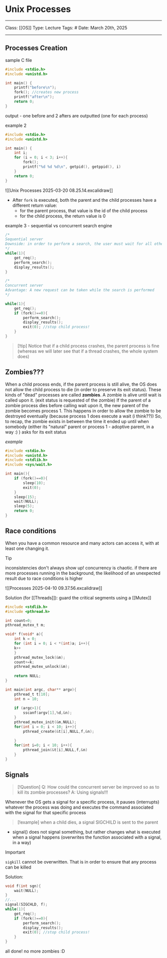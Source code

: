 # Unix Processes
___
Class: [[OS]]
Type: Lecture
Tags: # 
Date: March 20th, 2025
___

## Processes Creation
sample C file
```c
#include <stdio.h>
#include <unistd.h>

int main() {
	printf("before\n");
	fork(); //creates new process
	printf("after\n");
	return 0;
}

```
output - one before and 2 afters are outputted (one for each process)

example 2
```c
#include <stdio.h>
#include <unistd.h>

int main() {
	int i;
	for (i = 0; i < 3; i++){
		fork();
		printf("%d %d %d\n", getpid(), getppid(), i)
	}
	return 0;
}

```

![[Unix Processes 2025-03-20 08.25.14.excalidraw]]

- After `fork` is executed, both the parent and the child processes have a different return value: 
	- for the parent process, that value is the id of the child process
	- for the child process, the return value is 0

example 3 - sequential vs concurrent search engine 
```c
/*
Sequential server
Downside: in order to perform a search, the user must wait for all other processes to end
*/
while(1){
	get_req();
	perform_search();
	display_results();
}
```

```c
/*
Concurrent server
Advantage: A new request can be taken while the search is performed
*/

while(1){
	get_req();
	if (fork()==0){
		perform_search();
		display_results();
		exit(0); //stop child process!
	}
}
```

>[!tip] Notice that if a child process crashes, the parent process is fine (whereas we will later see that if a thread crashes, the whole system does)

## Zombies???
When a child process ends, if the parent process is still alive, the OS does not allow the child process to die (in order to preserve its exit status). These kinds of "dead" processes are called **zombies**. A zombie is alive until wait is called upon it. (exit status is requested of the zombie)
If the parent of a zombie process dies before calling wait upon it, the new parent of the zombie becomes process 1. This happens in order to allow the zombie to be destroyed eventually (because process 1 does execute a wait (i think??))
So, to recap, the zombie exists in between the time it ended up until when somebody (either its "natural" parent or process 1 - adoptive parent, in a way :) ) asks for its exit status 

*example*
```c
#include <stdio.h>
#include <unistd.h>
#include <stdlib.h>
#include <sys/wait.h>

int main(){
	if (fork()==0){
		sleep(10);
		exit(0);
	}
	sleep(15);
	wait(NULL);
	sleep(5);
	return 0;
}
```

## Race conditions
When you have a common resource and many actors can access it, with at least one changing it.

>[!tip]
>inconsistencies don't always show up! concurrency is chaotic. if there are more processes running in the background, the likelihood of an unexpected result due to race conditions is higher


![[Processes 2025-04-10 09.37.56.excalidraw]]


Solution (for [[Threads]]): guard the critical segments using a [[Mutex]]

```c
#include <stdlib.h>
#include <pthread.h>

int count=0;
pthread_mutex_t m;

void* f(void* a){ 
	int k = 0;
	for (int i = 0; i < *(int)a; i++){
	k++
	}
	pthread_mutex_lock(&m);
	count+=k;
	pthread_mutex_unlock(&m);
	
	return NULL;
}

int main(int argc, char** argv){
	pthread_t t[10];
	int n = 10;
	
	if (argc>1){
		sscanf(argv[1],%d,&n);
	}
	pthread_mutex_init(&m,NULL);
	for(int i = 0; i < 10; i++){
		pthread_create(&t[i],NULL,f,&n);
		
	}
	for(int i=0; i < 10; i++){
		pthread_join(&t[i],NULL,f,&n)
	}
}


```

## Signals
>[!Question]
>Q: How could the concurrent server be improved so as to kill its zombie processes?
A: Using signals!!!

Whenever the OS gets a signal for a specific process, it pauses (interrupts) whatever the process was doing and executes the command associated with the signal for that specific process

>[!example] 
>when a child dies, a signal SIGCHILD is sent to the parent 

- signal() does not signal something, but rather changes what is executed when a signal happens (overwrites the function associated with a signal, in a way)
>[!important]
>`sigkill` cannot be overwritten. That is in order to ensure that any process can be killed

Solution:
```c
void f(int sgn){
	wait(NULL);
}
//...
signal(SIGCHLD, f); 
while(1){
	get_req();
	if (fork()==0){
		perform_search();
		display_results();
		exit(0); //stop child process!
	}
}

```
all done! no more zombies :D 
